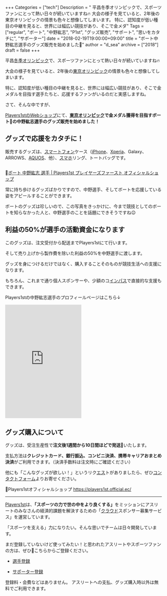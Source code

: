 +++
Categories = ["tech"]
Description = " 平昌冬季オリンピックで、スポーツファンにとって熱い日々が続いていますね🔥  大会の様子を見ていると、2年後の東京オリンピックの情景も色々と想像してしまいます。  特に、認知度が低い種目の中継を見ると、世界には幅広い競技があり、そこで金メダ"
Tags = ["regular", "ボート", "中野紘志", "P1st", "グッズ販売", "サポート", "思いをカタチに", "サポーター"]
date = "2018-02-19T19:00:00+09:00"
title = "ボート中野紘志選手のグッズ販売を始めました🛒"
author = "d_sea"
archive = ["2018"]
draft = false
+++

<body>
<p>平昌<a class="keyword" href="http://d.hatena.ne.jp/keyword/%C5%DF%B5%A8%A5%AA%A5%EA%A5%F3%A5%D4%A5%C3%A5%AF">冬季オリンピック</a>で、スポーツファンにとって熱い日々が続いていますね🔥</p>


<p>大会の様子を見ていると、2年後の<a class="keyword" href="http://d.hatena.ne.jp/keyword/%C5%EC%B5%FE%A5%AA%A5%EA%A5%F3%A5%D4%A5%C3%A5%AF">東京オリンピック</a>の情景も色々と想像してしまいます。</p>


<p>特に、認知度が低い種目の中継を見ると、世界には幅広い競技があり、そこで金メダルを目指す選手たちと、応援するファンがいるのだと実感しますね。</p>


<p>さて、そんな中ですが、</p>


<p><a href="https://players1st.official.ec/">Players1stのWebショップ</a>にて、<b><a class="keyword" href="http://d.hatena.ne.jp/keyword/%C5%EC%B5%FE%A5%AA%A5%EA%A5%F3%A5%D4%A5%C3%A5%AF">東京オリンピック</a>で金メダル獲得を目指すボート🚣の中野紘志選手のグッズ販売を始めました！</b></p>


<h2>グッズで応援をカタチに！</h2>


<p>販売するグッズは、<a class="keyword" href="http://d.hatena.ne.jp/keyword/%A5%B9%A5%DE%A1%BC%A5%C8%A5%D5%A5%A9%A5%F3">スマートフォン</a>ケース（<a class="keyword" href="http://d.hatena.ne.jp/keyword/iPhone">iPhone</a>、<a class="keyword" href="http://d.hatena.ne.jp/keyword/Xperia">Xperia</a>、Galaxy、ARROWS、<a class="keyword" href="http://d.hatena.ne.jp/keyword/AQUOS">AQUOS</a>、他）、<a class="keyword" href="http://d.hatena.ne.jp/keyword/%A5%B9%A5%DE%A5%DB">スマホ</a>リング、トートバッグです。
</p>


<p><figure data-orig-width="1033" data-orig-height="1137" class="tmblr-full"><img src="https://cdn-ak.f.st-hatena.com/images/fotolife/d/d_sea/20180823/20180823110843.png" data-orig-width="1033" data-orig-height="1137" alt=""></figure></p>
<p>🔗<a href="https://players1st.official.ec/categories/836129">ボート 中野紘志 選手 | Players1st プレイヤーズファースト オフィシャルショップ</a></p>
<p>常に持ち歩けるグッズばかりですので、中野選手、そしてボートを応援している姿をアピールすることができます。</p>
<p>ボートのグッズは珍しいので、この写真をきっかけに、今まで競技としてのボートを知らなかった人と、中野選手のことを話題にできそうですね😉</p>
<h2>利益の50%が選手の活動資金になります</h2>
<p>このグッズは、注文受付から配送までPlayers1stにて行います。</p>
<p>そして売り上げから製作費を除いた利益の50%を中野選手に渡します。</p>
<p>グッズを身につけるだけではなく、購入することそのものが競技生活への支援になります。</p>
<p>もちろん、これまで通り個人スポンサーや、少額のコ<a class="keyword" href="http://d.hatena.ne.jp/keyword/%A5%A4%A5%F3%A5%D1%A5%B9">インパス</a>で直接的な支援もできます。</p>
<p>Players1stの中野紘志選手のプロフィールページはこちら↓</p>
<iframe src="https://players1.st/pirotirorin/widget" width="245" height="365" frameborder="0">&amp;amp;amp;amp;amp;amp;amp;amp;amp;amp;amp;amp;amp;amp;amp;amp;amp;amp;amp;amp;amp;amp;amp;amp;amp;amp;amp;amp;amp;amp;amp;amp;amp;amp;amp;lt;/p&amp;amp;amp;amp;amp;amp;amp;amp;amp;amp;amp;amp;amp;amp;amp;amp;amp;amp;amp;amp;amp;amp;amp;amp;amp;amp;amp;amp;amp;amp;amp;amp;amp;amp;amp;gt;
</iframe>

<h2>グッズ購入について</h2>


<p>グッズは、受注生産性で<b>注文後1週間から10日間ほどで発送🚚</b>いたします。</p>


<p>支払方法は<b>クレジットカード、銀行振込、コンビニ決済、携帯キャリアおまとめ決済</b>がご利用できます。（決済手数料は注文時にご確認ください）</p>


<p>他にも「こんなグッズが欲しい！」というリク<a class="keyword" href="http://d.hatena.ne.jp/keyword/%A5%A8%A5%B9">エス</a>トがありましたら、ぜひ<a href="https://thebase.in/inquiry/players1st-official-ec">コンタクトフォーム</a>よりお寄せください。</p>


<p>🛒Players1stオフィシャルショップ <a href="https://players1st.official.ec/">https://players1st.official.ec/</a></p>


<hr>
<p><a href="https://t.umblr.com/redirect?z=https%3A%2F%2Fplayers1.st%2F&amp;amp;t=NjBkOTI2ZmY5NTdiYzM4NzYxYmExZjVmMWIxYmM5N2IwZDQxNGIzMCxBYm5mc2NpRg%3D%3D&amp;amp;b=t%3A-7pvJN5T_razjN_5MnfSsw&amp;amp;p=http%3A%2F%2Fblog.players1.st%2Fpost%2F165061351125%2F%E3%83%9E%E3%83%8B%E3%83%A5%E3%82%A2%E3%83%AB-%E3%83%A1%E3%83%83%E3%82%BB%E3%83%BC%E3%82%B8%E3%81%AE%E9%80%81%E3%82%8A%E6%96%B9&amp;amp;m=1">Players1st</a>は、<b>「スポーツの力で世の中をより良くする」</b>をミッションにアスリートのみなさんの経済的課題を解決するための「<a class="keyword" href="http://d.hatena.ne.jp/keyword/%A5%AF%A5%E9%A5%A6%A5%C9">クラウド</a>スポンサー募集サービス」を運営しています。</p>
<p>「スポーツを支える」力になりたい。そんな思いでチームは日々開発しています。</p>
<p>まだ登録していないけど使ってみたい！と思われたアスリートやスポーツファンの方は、ぜひ🔗こちらからご登録ください。</p>
<ul>
<li><a href="https://players1.st/users/sign_up_confirm?token=U9uHncad">選手登録</a></li>


<p></p>
<li><a href="https://players1.st/users/sign_up_confirm">サポーター登録</a></li>
</ul>
<p>登録料・会費などはありません。 アスリートへの支払、グッズ購入時以外は無料でご利用できます。</p>
</body>
